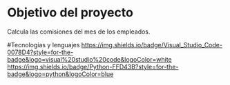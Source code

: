 # Objetivo del proyecto
Calcula las comisiones del mes de los empleados.

#Tecnologías y lenguajes
<img>https://img.shields.io/badge/Visual_Studio_Code-0078D4?style=for-the-badge&logo=visual%20studio%20code&logoColor=white</img>
https://img.shields.io/badge/Python-FFD43B?style=for-the-badge&logo=python&logoColor=blue


